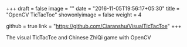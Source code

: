 +++
draft = false
image = ""
date = "2016-11-05T19:56:17+05:30"
title = "OpenCV TicTacToe"
showonlyimage = false
weight = 4

github = true
link = "https://github.com/Ciaranshu/VisualTicTacToe"
+++

The visual TicTacToe and Chinese ZhiQi game with OpenCV
<!--more-->
